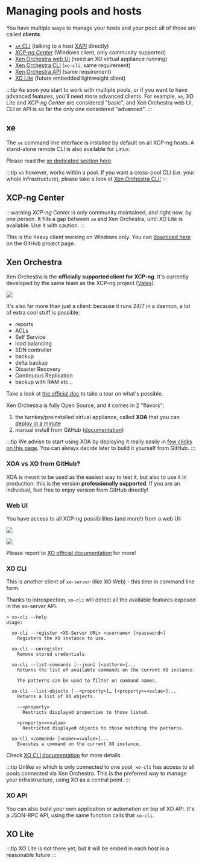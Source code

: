 # Managing pools and hosts

You have multiple ways to manage your hosts and your pool: all of those are called **clients**.

* [`xe` CLI](management.md#xe) (talking to a host [XAPI](api.md) directly)
* [*XCP-ng Center*](management.md#xcp-ng-center) (Windows client, only community supported)
* [Xen Orchestra web UI](management.md#xen-orchestra) (need an XO virtual appliance running)
* [Xen Orchestra CLI](management.md#xo-cli) (`xo-cli`, same requirement)
* [Xen Orchestra API](management.md#xo-api) (same requirement)
* [XO Lite](management.md#xo-lite) (future embedded lightweight client)

:::tip
As soon you start to work with multiple pools, or if you want to have advanced features, you'll need more advanced clients. For example, `xe`, XO Lite and *XCP-ng Center* are considered "basic", and Xen Orchestra web UI, CLI or API is so far the only one considered "advanced".
:::

## xe

The `xe` command line interface is installed by default on all XCP-ng hosts. A stand-alone remote CLI is also available for Linux.

Please read the [xe dedicated section here](./cli_reference.md).

:::tip
`xe` however, works within a pool. If you want a cross-pool CLI (i.e. your whole infrastructure), please take a look at [Xen Orchestra CLI!](https://xen-orchestra.com/docs/architecture.html#xo-cli-cli)
:::

## XCP-ng Center

:::warning
*XCP-ng Center* is only community maintained, and right now, by one person. It fills a gap between `xe` and Xen Orchestra, until XO Lite is available. Use it with caution.
:::

This is the heavy client working on Windows only. You can [download here](https://github.com/xcp-ng/xenadmin/releases/) on the GitHub project page.

## Xen Orchestra

Xen Orchestra is the **officially supported client for XCP-ng**. It's currently developed by the same team as the XCP-ng project ([Vates](https://vates.fr)).

![](https://xen-orchestra.com/assets/featuresadmin.png)

It's also far more than just a client: because it runs 24/7 in a daemon, a lot of extra cool stuff is possible:
* reports
* ACLs
* Self Service
* load balancing
* SDN controller
* backup
* delta backup
* Disaster Recovery
* Continuous Replication
* backup with RAM etc…

Take a look at [the official doc](https://xen-orchestra.com/docs/) to take a tour on what's possible.

Xen Orchestra is fully Open Source, and it comes in 2 "flavors":

1. the turnkey/preinstalled virtual appliance, called **XOA** that you can [deploy in a minute](https://xen-orchestra.com/#!/xoa)
2. manual install from GitHub ([documentation](https://xen-orchestra.com/docs/from_the_sources.html))

:::tip
We advise to start using XOA by deploying it really easily in [few clicks on this page](https://xen-orchestra.com/#!/xoa). You can always decide later to build it yourself from GitHub.
:::

### XOA vs XO from GitHub?

XOA is meant to be used as the easiest way to test it, but also to use it in production: this is the version **professionally supported**. If you are an individual, feel free to enjoy version from GitHub directly!

### Web UI

You have access to all XCP-ng possibilities (and more!) from a web UI:

![](https://xen-orchestra.com/assets/main_view.jpg)

![](https://xen-orchestra.com/assets/stats.png)

Please report to [XO official documentation](https://xen-orchestra.com/docs) for more!

### XO CLI

This is another client of `xo-server` (like XO Web) - this time in command line form.

Thanks to introspection, `xo-cli` will detect all the available features exposed in the xo-server API.

```
> xo-cli --help
Usage:

  xo-cli --register <XO-Server URL> <username> [<password>]
    Registers the XO instance to use.

  xo-cli --unregister
    Remove stored credentials.

  xo-cli --list-commands [--json] [<pattern>]...
    Returns the list of available commands on the current XO instance.

    The patterns can be used to filter on command names.

  xo-cli --list-objects [--<property>]… [<property>=<value>]...
    Returns a list of XO objects.

    --<property>
      Restricts displayed properties to those listed.

    <property>=<value>
      Restricted displayed objects to those matching the patterns.

  xo-cli <command> [<name>=<value>]...
    Executes a command on the current XO instance.
```

Check [XO CLI documentation](https://xen-orchestra.com/docs/architecture.html#xo-cli-cli) for more details.

:::tip
Unlike `xe` which is only connected to one pool, `xo-cli` has access to all pools connected via Xen Orchestra. This is the preferred way to manage your infrastructure, using XO as a central point.
:::

### XO API

You can also build your own application or automation on top of XO API. It's a JSON-RPC API, using the same function calls that `xo-cli`.

## XO Lite

:::tip
XO Lite is not there yet, but it will be embed in each host in a reasonable future
:::
